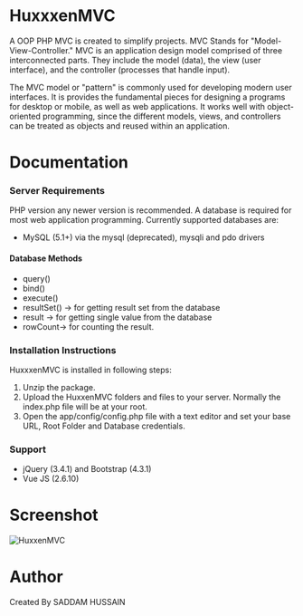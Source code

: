 # HuxxxenMVC
A OOP PHP MVC is created to simplify projects. MVC Stands for "Model-View-Controller." MVC is an application design model comprised of three interconnected parts. They include the model (data), the view (user interface), and the controller (processes that handle input).

The MVC model or "pattern" is commonly used for developing modern user interfaces. It is provides the fundamental pieces for designing a programs for desktop or mobile, as well as web applications. It works well with object-oriented programming, since the different models, views, and controllers can be treated as objects and reused within an application.

# Documentation
### Server Requirements
PHP version any newer version is recommended. 
A database is required for most web application programming. Currently supported databases are: 
  * MySQL (5.1+) via the mysql (deprecated), mysqli and pdo drivers
  #### Database Methods
  * query()
  * bind()
  * execute()
  * resultSet() -> for getting result set from the database
  * result -> for getting single value from the database
  * rowCount-> for counting the result.
### Installation Instructions
HuxxxenMVC is installed in following steps:

1. Unzip the package.
2. Upload the HuxxenMVC folders and files to your server. Normally the index.php file will be at your root.
3. Open the app/config/config.php file with a text editor and set your base URL, Root Folder and Database credentials. 

### Support
  * jQuery (3.4.1) and Bootstrap (4.3.1)
  * Vue JS (2.6.10)

# Screenshot
![HuxxenMVC](https://user-images.githubusercontent.com/36893768/65867148-81452200-e393-11e9-8e25-d89920ed8230.JPG)
# Author
Created By SADDAM HUSSAIN
